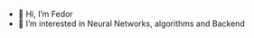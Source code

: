 - 👋 Hi, I’m Fedor
- 👀 I’m interested in Neural Networks, algorithms and Backend

<!---
teddyFedya/teddyFedya is a ✨ special ✨ repository because its `README.md` (this file) appears on your GitHub profile.
You can click the Preview link to take a look at your changes.
--->
